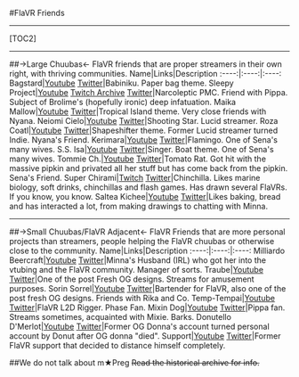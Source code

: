 #FlaVR Friends

---

[TOC2]

---

##->Large Chuubas<-
FlaVR friends that are proper streamers in their own right, with thriving communities.
Name|Links|Description
:----:|:----:|:----:
Bagstard|[Youtube](https://www.youtube.com/@Bagstard) [Twitter](https://twitter.com/uglybagstard)|Babiniku. Paper bag theme.
Sleepy Project|[Youtube](https://www.youtube.com/@SleepyProject) [Twitch Archive](https://www.youtube.com/c/SleepyProjectArchive) [Twitter](https://twitter.com/Sleepy_Proj)|Narcoleptic PMC. Friend with Pippa. Subject of Brolime's (hopefully ironic) deep infatuation.
Maika Mallow|[Youtube](https://www.youtube.com/@MaikaMallow) [Twitter](https://twitter.com/MaikaMallow)|Tropical Island theme. Very close friends with Nyana.
Neiomi Cielo|[Youtube](https://www.youtube.com/@neiomicielo) [Twitter](https://twitter.com/neiomicielo)|Shooting Star. Lucid streamer.
Roza Coatl|[Youtube](https://www.youtube.com/@GiniMercury) [Twitter](https://www.youtube.com/@GiniMercury)|Shapeshifter theme. Former Lucid streamer turned Indie. Nyana's Friend.
Kerimara|[Youtube](https://www.youtube.com/@kerimaravt) [Twitter](https://twitter.com/kerimaravt)|Flamingo. One of Sena's many wives.
S.S. Isa|[Youtube](https://www.youtube.com/@isaboatvtuber) [Twitter](https://twitter.com/isaboatvtuber)|Singer. Boat theme. One of Sena's many wives.
Tommie Ch.|[Youtube](https://www.youtube.com/@TommieVT) [Twitter](https://twitter.com/teenytommie)|Tomato Rat. Got hit with the massive pipkin and privated all her stuff but has come back from the pipkin. Sena's Friend.
Super Chirami|[Twitch](https://www.twitch.tv/superchirami) [Twitter](https://twitter.com/superchirami)|Chinchilla. Likes marine biology, soft drinks, chinchillas and flash games. Has drawn several FlaVRs. If you know, you know.
Saltea Kichee|[Youtube](https://www.youtube.com/@Saltea_Kichee) [Twitter](https://twitter.com/SalteaKichee)|Likes baking, bread and has interacted a lot, from making drawings to chatting with Minna.

---

##->Small Chuubas/FlaVR Adjacent<-
FlaVR Friends that are more personal projects than streamers, people helping the FlaVR chuubas or otherwise close to the community.
Name|Links|Description
:----:|:----:|:----:
Milliardo Beercraft|[Youtube](https://www.youtube.com/@MilliardoVT) [Twitter](https://twitter.com/MilliardoVT)|Minna's Husband (IRL) who got her into the vtubing and the FlaVR community. Manager of sorts.
Traube|[Youtube](https://www.youtube.com/@Traubei) [Twitter](https://twitter.com/TraubeSucker)|One of the post Fresh OG designs. Streams for amusement purposes.
Sorin Sorrel|[Youtube](https://www.youtube.com/@SorinSorrel) [Twitter](https://twitter.com/SorinSorrel)|Bartender for FlaVR, also one of the post fresh OG designs. Friends with Rika and Co.
Temp-Tempai|[Youtube](https://www.youtube.com/@tempflavr) [Twitter](https://twitter.com/FlavrTemp)|FlaVR L2D Rigger. Phase Fan.
Mixin Dog|[Youtube](https://www.youtube.com/@mixinhorror) [Twitter](https://twitter.com/MixinDog)|Pippa fan. Streams sometimes, acquainted with Mixie. Barks.
Donutello D'Merlot|[Youtube](https://www.youtube.com/@DonutDMerlot) [Twitter](https://twitter.com/DonutDMerlot)|Former OG Donna's account turned personal account by Donut after OG donna "died".
Support|[Youtube](https://www.youtube.com/@exsoutien) [Twitter](https://twitter.com/fuwamoco_vaxx/)|Former FlaVR support that decided to distance himself completely.

##We do not talk about m★Preg
~~Read the historical archive for info.~~